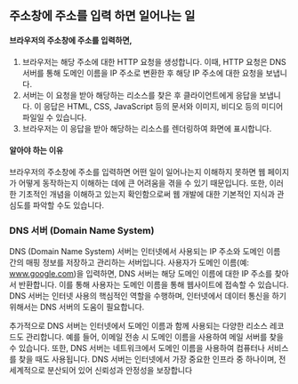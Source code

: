## 주소창에 주소를 입력 하면 일어나는 일

#### 브라우저의 주소창에 주소를 입력하면,

1. 브라우저는 해당 주소에 대한 HTTP 요청을 생성합니다. 이때, HTTP 요청은 DNS 서버를 통해 도메인 이름을 IP 주소로 변환한 후 해당 IP 주소에 대한 요청을 보냅니다.
2. 서버는 이 요청을 받아 해당하는 리소스를 찾은 후 클라이언트에게 응답을 보냅니다. 이 응답은 HTML, CSS, JavaScript 등의 문서와 이미지, 비디오 등의 미디어 파일일 수 있습니다.
3. 브라우저는 이 응답을 받아 해당하는 리소스를 렌더링하여 화면에 표시합니다.

#### 알아야 하는 이유

브라우저의 주소창에 주소를 입력하면 어떤 일이 일어나는지 이해하지 못하면 웹 페이지가 어떻게 동작하는지 이해하는 데에 큰 어려움을 겪을 수 있기 때문입니다. 또한, 이러한 기초적인 개념을 이해하고 있는지 확인함으로써 웹 개발에 대한 기본적인 지식과 관심도를 파악할 수도 있습니다.

### DNS 서버 (Domain Name System)

DNS (Domain Name System) 서버는 인터넷에서 사용되는 IP 주소와 도메인 이름 간의 매핑 정보를 저장하고 관리하는 서버입니다. 사용자가 도메인 이름(예: www.google.com)을 입력하면, DNS 서버는 해당 도메인 이름에 대한 IP 주소를 찾아서 반환합니다. 이를 통해 사용자는 도메인 이름을 통해 웹사이트에 접속할 수 있습니다. DNS 서버는 인터넷 사용의 핵심적인 역할을 수행하며, 인터넷에서 데이터 통신을 하기 위해서는 DNS 서버의 도움이 필요합니다.

추가적으로 DNS 서버는 인터넷에서 도메인 이름과 함께 사용되는 다양한 리소스 레코드도 관리합니다. 예를 들어, 이메일 전송 시 도메인 이름을 사용하여 메일 서버를 찾을 수 있습니다. 또한, DNS 서버는 네트워크에서 도메인 이름을 사용하여 컴퓨터나 서비스를 찾을 때도 사용됩니다. DNS 서버는 인터넷에서 가장 중요한 인프라 중 하나이며, 전 세계적으로 분산되어 있어 신뢰성과 안정성을 보장합니다
